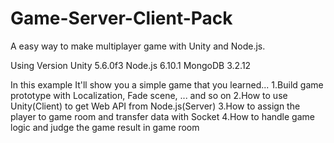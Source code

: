 # Game-Server-Client-Pack

A easy way to make multiplayer game with Unity and Node.js.

Using Version
Unity 5.6.0f3
Node.js 6.10.1
MongoDB 3.2.12

In this example
It'll show you a simple game that you learned...
	1.Build game prototype with Localization, Fade scene, ... and so on
	2.How to use Unity(Client) to get Web API from Node.js(Server)
	3.How to assign the player to game room and transfer data with Socket
	4.How to handle game logic and judge the game result in game room